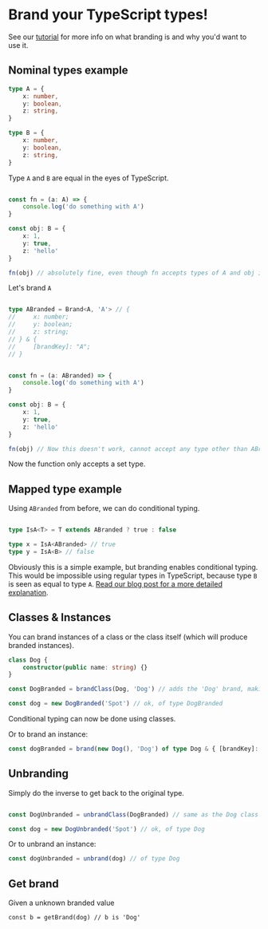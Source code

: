 # Brand your TypeScript types!

See our [tutorial](https://prosopo.io/articles/typescript-branding/) for more info on what branding is and why you'd want to use it.

## Nominal types example
```ts
type A = {
    x: number,
    y: boolean,
    z: string,
}

type B = {
    x: number,
    y: boolean,
    z: string,
}
```
Type `A` and `B` are equal in the eyes of TypeScript.
```ts

const fn = (a: A) => {
    console.log('do something with A')
}

const obj: B = {
    x: 1,
    y: true,
    z: 'hello'
}

fn(obj) // absolutely fine, even though fn accepts types of A and obj is of type B!
```

Let's brand `A`
```ts

type ABranded = Brand<A, 'A'> // {
//     x: number;
//     y: boolean;
//     z: string;
// } & {
//     [brandKey]: "A";
// }

```

```ts

const fn = (a: ABranded) => {
    console.log('do something with A')
}

const obj: B = {
    x: 1,
    y: true,
    z: 'hello'
}

fn(obj) // Now this doesn't work, cannot accept any type other than ABranded!
```

Now the function only accepts a set type.

## Mapped type example
Using `ABranded` from before, we can do conditional typing.

```ts

type IsA<T> = T extends ABranded ? true : false

type x = IsA<ABranded> // true
type y = IsA<B> // false

```
Obviously this is a simple example, but branding enables conditional typing. This would be impossible using regular types in TypeScript, because type `B` is seen as equal to type `A`. [Read our blog post for a more detailed explanation](https://prosopo.io/articles/typescript-mapped-type-magic/).

## Classes & Instances
You can brand instances of a class or the class itself (which will produce branded instances).
```ts
class Dog {
    constructor(public name: string) {}
}

const DogBranded = brandClass(Dog, 'Dog') // adds the 'Dog' brand, making a new type

const dog = new DogBranded('Spot') // ok, of type DogBranded
```
Conditional typing can now be done using classes.

Or to brand an instance:
```ts
const dogBranded = brand(new Dog(), 'Dog') of type Dog & { [brandKey]: 'Dog' }
```

## Unbranding
Simply do the inverse to get back to the original type.
```ts

const DogUnbranded = unbrandClass(DogBranded) // same as the Dog class

const dog = new DogUnbranded('Spot') // ok, of type Dog

```
Or to unbrand an instance:
```ts
const dogUnbranded = unbrand(dog) // of type Dog
```

## Get brand
Given a unknown branded value
```
const b = getBrand(dog) // b is 'Dog'
```